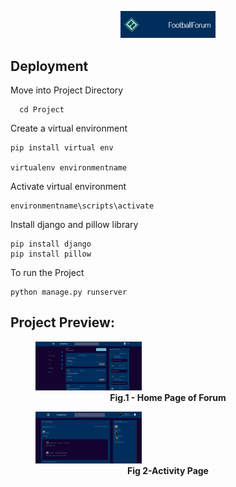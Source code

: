 

<p align="center" >
  <img src="https://github.com/AadarshRawat/AadarshRawat/blob/master/assests/FFnav.png" width="30%" height="20%"/>
</p>                   
 


## Deployment


Move into Project Directory

```
  cd Project

```

Create a virtual environment

```
pip install virtual env

virtualenv environmentname

```

Activate virtual environment

```
environmentname\scripts\activate

```

Install django and pillow library

```
pip install django
pip install pillow

```


To run the Project

```
python manage.py runserver

```

## Project Preview:
<figure>
<img src="https://github.com/AadarshRawat/AadarshRawat/blob/master/assests/HomePage2.png" width="40%" height="40%"/>
<figcaption align = "center"><b>Fig.1 - Home Page of Forum</b></figcaption>
</figure>


<figure>
<img src="https://github.com/AadarshRawat/AadarshRawat/blob/master/assests/RoomActivity.png" width="40%" height="40%"/>
  <figcaption align="center"><b>Fig 2-Activity Page</b></figcaption>
</figure>
